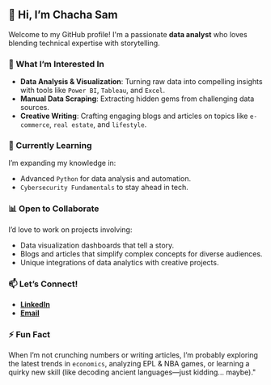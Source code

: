 ## 👋 Hi, I’m Chacha Sam  

Welcome to my GitHub profile! I'm a passionate **data analyst** who loves blending technical expertise with storytelling.  

### 👀 What I’m Interested In  
- **Data Analysis & Visualization**: Turning raw data into compelling insights with tools like `Power BI`, `Tableau`, and `Excel`.  
- **Manual Data Scraping**: Extracting hidden gems from challenging data sources.  
- **Creative Writing**: Crafting engaging blogs and articles on topics like `e-commerce`, `real estate`, and `lifestyle`.  

### 🌱 Currently Learning  
I’m expanding my knowledge in:  
- Advanced `Python` for data analysis and automation.  
- `Cybersecurity Fundamentals` to stay ahead in tech.  

### 📊 Open to Collaborate  
I’d love to work on projects involving:  
- Data visualization dashboards that tell a story.  
- Blogs and articles that simplify complex concepts for diverse audiences.  
- Unique integrations of data analytics with creative projects.  

### 📫 Let’s Connect!  
- [**LinkedIn**](https://www.linkedin.com/in/chacha-gibiti-2a18a5287?utm_source=share&utm_campaign=share_via&utm_content=profile&utm_medium=android_app) 
- [**Email**](mailto:chachasam57@outlook.com)

### ⚡ Fun Fact  
When I’m not crunching numbers or writing articles, I’m probably exploring the latest trends in `economics`, analyzing EPL & NBA games, or learning a quirky new skill (like decoding ancient languages—just kidding... maybe)."
